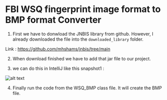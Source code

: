 # FBI WSQ fingerprint image format to BMP format Converter

1. First we have to donwload the JNBIS library from github. However, I already downloaded the file into the `downloaded_library` folder.

Link : https://github.com/mhshams/jnbis/tree/main

2. When download finished we have to add that jar file to our project.

3. we can do this in IntelliJ like this snapshot1 :

![alt text](https://github.com/Maxyee/Java-Maven/tree/master/WSQ-to-BMP-fingerprint-converter/snapshot/snapshot1.png)

4. Finally run the code from the WSQ_BMP class file. It will create the BMP file.